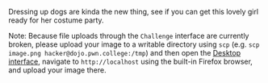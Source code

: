 Dressing up dogs are kinda the new thing, see if you can get this lovely girl ready for her costume party.

Note: Because file uploads through the `Challenge` interface are currently broken, please upload your image to a writable directory using `scp` (e.g. `scp image.png hacker@dojo.pwn.college:/tmp`) and then open the [Desktop interface](https://pwn.college/workspace/desktop), navigate to `http://localhost` using the built-in Firefox browser, and upload your image there.
